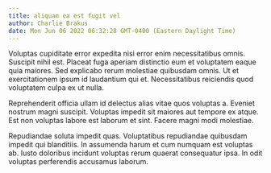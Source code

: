 ```yaml
---
title: aliquam ea est fugit vel
author: Charlie Brakus
date: Mon Jun 06 2022 06:32:28 GMT-0400 (Eastern Daylight Time)
---
```

Voluptas cupiditate error expedita nisi error enim necessitatibus omnis. Suscipit nihil est. Placeat fuga aperiam distinctio eum et voluptatem eaque quia maiores. Sed explicabo rerum molestiae quibusdam omnis. Ut et exercitationem ipsum id laudantium qui et. Necessitatibus reiciendis quod voluptatem culpa ex ut nulla.

 Reprehenderit officia ullam id delectus alias vitae quos voluptas a. Eveniet nostrum magni suscipit. Voluptas impedit sit maiores aut tempore ex atque. Est non voluptas labore est laborum et sint. Facere magni modi molestiae.

 Repudiandae soluta impedit quas. Voluptatibus repudiandae quibusdam impedit qui blanditiis. In assumenda harum et cum numquam est voluptas ab. Iusto doloribus incidunt voluptas rerum quaerat consequatur ipsa. In odit voluptas perferendis accusamus laborum.